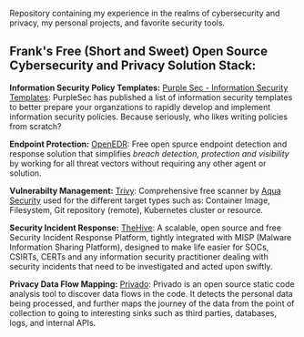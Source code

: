 Repository containing my experience in the realms of cybersecurity and privacy, my personal projects, and favorite security tools.

## **Frank's Free (Short and Sweet) Open Source Cybersecurity and Privacy Solution Stack:**

**Information Security Policy Templates:**
[Purple Sec - Information Security Templates](https://purplesec.us/resources/cyber-security-policy-templates):
PurpleSec has published a list of information security templates to better prepare your organzations to rapidly develop and implement information security policies. Because seriously, who likes writing policies from scratch?


**Endpoint Protection:**
[OpenEDR](https://github.com/ComodoSecurity/openedr):
Free open spurce endpoint detection and response solution that simplifies _breach detection, protection and visibility_ by working for all threat vectors without requiring any other agent or solution.

**Vulnerabilty Management:**
[Trivy](https://github.com/aquasecurity/trivy):
Comprehensive free scanner by [Aqua Security](https://github.com/aquasecurity/trivy) used for the different target types such as: Container Image, Filesystem, Git repository (remote), Kubernetes cluster or resource.

**Security Incident Response:**
[TheHive](https://github.com/TheHive-Project/TheHive):
A scalable, open source and free Security Incident Response Platform, tightly integrated with MISP (Malware Information Sharing Platform), designed to make life easier for SOCs, CSIRTs, CERTs and any information security practitioner dealing with security incidents that need to be investigated and acted upon swiftly.

**Privacy Data Flow Mapping:**
[Privado](https://github.com/Privado-Inc/privado):
Privado is an open source static code analysis tool to discover data flows in the code. It detects the personal data being processed, and further maps the journey of the data from the point of collection to going to interesting sinks such as third parties, databases, logs, and internal APIs.
